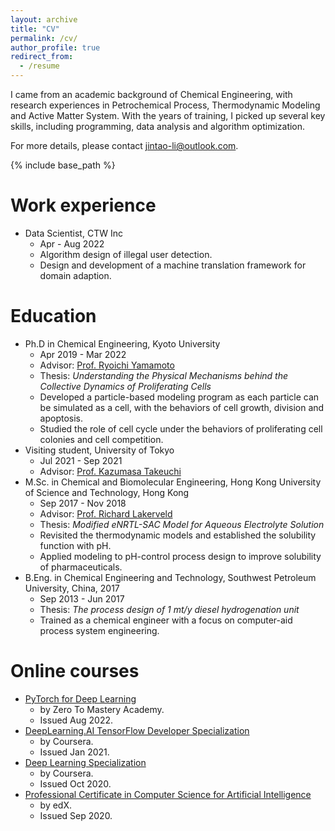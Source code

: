 ```yaml
---
layout: archive
title: "CV"
permalink: /cv/
author_profile: true
redirect_from:
  - /resume
---
```


I came from an academic background of Chemical Engineering, with research experiences in Petrochemical Process, Thermodynamic Modeling and Active Matter System. With the years of training, I picked up several key skills, including programming, data analysis and algorithm optimization. 

For more details, please contact jintao-li@outlook.com.
<!-- [CV as July 2021](https://hkustconnect-my.sharepoint.com/:b:/g/personal/jlids_connect_ust_hk/EeQDu_R6APxEgrc1h0xlvnsBZlrntQ8WbER7wZNpdNR0rA?e=u5wDYr). -->

{% include base_path %}

Work experience
======
* Data Scientist, CTW Inc
  * Apr - Aug 2022
  * Algorithm design of illegal user detection.
  * Design and development of a machine translation framework for domain adaption.


Education
======
* Ph.D in Chemical Engineering, Kyoto University
  * Apr 2019 - Mar 2022
  * Advisor: [Prof. Ryoichi Yamamoto](https://www-tph.cheme.kyoto-u.ac.jp)
  * Thesis: *Understanding the Physical Mechanisms behind the Collective Dynamics of Proliferating Cells*
  * Developed a particle-based modeling program as each particle can be simulated as a cell, with the behaviors of cell growth, division and apoptosis.
  * Studied the role of cell cycle under the behaviors of proliferating cell colonies and cell competition.
* Visiting student, University of Tokyo
  * Jul 2021 - Sep 2021
  * Advisor: [Prof. Kazumasa Takeuchi](http://lab.kaztake.org/index.html)
* M.Sc. in Chemical and Biomolecular Engineering, Hong Kong University of Science and Technology, Hong Kong
  * Sep 2017  - Nov 2018
  * Advisor: [Prof. Richard Lakerveld](http://kelakerveld.people.ust.hk)
  * Thesis: *Modified eNRTL-SAC Model for Aqueous Electrolyte Solution*
  * Revisited the thermodynamic models and established the solubility function with pH.
  * Applied modeling to pH-control process design to improve solubility of pharmaceuticals.
* B.Eng. in Chemical Engineering and Technology, Southwest Petroleum University, China, 2017 
  * Sep 2013 - Jun 2017
  * Thesis: *The process design of 1 mt/y diesel hydrogenation unit*
  * Trained as a chemical engineer with a focus on computer-aid process system engineering.

Online courses
======
* [PyTorch for Deep Learning](https://www.icloud.com/iclouddrive/098bnLVQJf1N2GakBXc6_Voug#python-for-deep-learning-zero-to-mastery)
  * by Zero To Mastery Academy.
  * Issued Aug 2022.
* [DeepLearning.AI TensorFlow Developer Specialization](https://www.coursera.org/account/accomplishments/specialization/certificate/H6TDQVQS266U)
  * by Coursera.
  * Issued Jan 2021. 
* [Deep Learning Specialization](https://www.coursera.org/account/accomplishments/specialization/certificate/WDVPUYTPNS98)
  * by Coursera.
  * Issued Oct 2020.
* [Professional Certificate in Computer Science for Artificial Intelligence](https://credentials.edx.org/credentials/bf0c2d7654be4553b79f352375e05506/)
  * by edX.
  * Issued Sep 2020.


<!-- Service and leadership
======
* Currently signed in to 43 different slack teams -->

